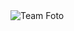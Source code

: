 
<img src="https://andriiveremi.github.io/Andrii-Veremii-resume/img/project-IceCrema.jpg" alt="Team Foto">
